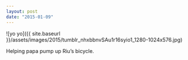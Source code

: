 ```yaml
---
layout: post
date: "2015-01-09"
---
```


![yo yo]({{ site.baseurl }}/assets/images/2015/tumblr_nhxbbnvSAu1r16syio1_1280-1024x576.jpg)

Helping papa pump up Riu’s bicycle.
